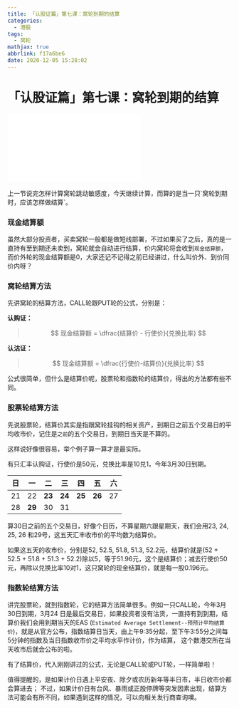 ```yaml
---
title: 「认股证篇」第七课：窝轮到期的结算
categories:
  - 港股
tags:
  - 窝轮
mathjax: true
abbrlink: f17a6be6
date: 2020-12-05 15:28:02
---
```


# 「认股证篇」第七课：窝轮到期的结算

<div class="bilibili">
    <iframe src="//player.bilibili.com/player.html?aid=287825068&bvid=BV1zf4y1q7Lk&cid=258322680&page=1" scrolling="no" border="0" frameborder="no" framespacing="0" allowfullscreen="true"> </iframe>
</div>
</br>
上一节说完怎样计算窝轮跳动敏感度，今天继续计算，而算的是当一只`窝轮到期时，应该怎样做结算`。

### 现金结算额

虽然大部分投资者，买卖窝轮一般都是做短线部署，不过如果买了之后，真的是一直持有至到期还未卖到，窝轮就会自动进行结算，价内窝轮将会收到`现金结算额`，而价外轮的现金结算额是0，大家还记不记得之前已经讲过，什么叫价外、到价同价内呀？

### 窝轮结算方法

先讲窝轮的结算方法，CALL轮跟PUT轮的公式，分别是：

**认购证：**
> $$
现金结算额 = \dfrac{结算价 - 行使价}{兑换比率}
$$


**认沽证：**
> $$
现金结算额 = \dfrac{行使价-结算价}{兑换比率}
$$


公式很简单，但什么是结算价呢，股票轮和指数轮的结算价，得出的方法都有些不同。

### 股票轮结算方法

先说股票轮，结算价其实是指跟窝轮挂钩的相关资产，到期日之前五个交易日的平均收市价，记住是`之前`的五个交易日，到期日当天是不算的。

这样说好像很容易，举个例子算一算才是最实际。

有只汇丰认购证，行使价是50元，兑换比率是10兑1，今年3月30日到期。

| 日   | 一     | 二     | 三     | 四     | 五     | 六   |
| ---- | ------ | ------ | ------ | ------ | ------ | ---- |
| 21   | 22     | **23** | **24** | **25** | **26** | 27   |
| 28   | **29** | 30     | 31     |        |        |      |

 

算30日之前的五个交易日，好像个日历，不算星期六跟星期天，我们会用23, 24, 25, 26 和29号，这五天汇丰收市价的平均数为结算价。

如果这五天的收市价，分别是52, 52.5, 51.8, 51.3, 52.2元，结算价就是(52 + 52.5 + 51.8 + 51.3 + 52.2)除以5，等于51.96元，这个是结算价；减去行使价50元，再除以兑换比率10对1，这只窝轮的现金结算价，就是每一股0.196元。

### 指数轮结算方法

讲完股票轮，就到指数轮，它的结算方法简单很多。例如一只CALL轮，今年3月30日到期，3月24 日是最后交易日，如果投资者没有沽货，一直持有到到期，结算价我们会用到期当天的EAS (`Estimated Average Settlement--预预计平均结算价`)，就是从官方公布，指数结算日当天，由上午9:35分起，至下午3:55分之间每5分钟的指数及当日指数收市价之平均水平作计价，作为结算， 这个数港交所在当天收市后就会公布的啦。

有了结算价，代入刚刚讲过的公式，无论是CALL轮或PUT轮，一样简单啦！

值得提醒的，是如果计价日遇上平安夜、除夕或农历新年等半日市，半日收市价都会算进去； 不过，如果计价日有台风、暴雨或正股停牌等突发因素出现，结算方法可能会有所不同，如果遇到这样的情况，可以向相关发行商查询噢。